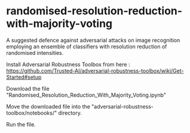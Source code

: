 # randomised-resolution-reduction-with-majority-voting
A suggested defence against adversarial attacks on image recognition employing an ensemble of classifiers with resolution reduction of randomised intensities.

Install Adversarial Robustness Toolbox from here : https://github.com/Trusted-AI/adversarial-robustness-toolbox/wiki/Get-Started#setup

Download the file "Randomised_Resolution_Reduction_With_Majority_Voting.ipynb"

Move the downloaded file into the "adversarial-robustness-toolbox/notebooks/" directory.

Run the file.

